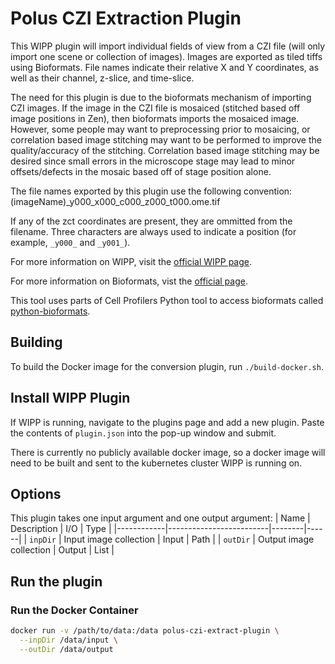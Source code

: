 # Polus CZI Extraction Plugin

This WIPP plugin will import individual fields of view from a CZI file (will only import one scene or collection of images). Images are exported as tiled tiffs using Bioformats. File names indicate their relative X and Y coordinates, as well as their channel, z-slice, and time-slice.

The need for this plugin is due to the bioformats mechanism of importing CZI images. If the image in the CZI file is mosaiced (stitched based off image positions in Zen), then bioformats imports the mosaiced image. However, some people may want to preprocessing prior to mosaicing, or correlation based image stitching may want to be performed to improve the quality/accuracy of the stitching. Correlation based image stitching may be desired since small errors in the microscope stage may lead to minor offsets/defects in the mosaic based off of stage position alone.

The file names exported by this plugin use the following convention:
(imageName)_y000_x000_c000_z000_t000.ome.tif

If any of the zct coordinates are present, they are ommitted from the filename. Three characters are always used to indicate a position (for example, `_y000_` and `_y001_`).

For more information on WIPP, visit the [official WIPP page](https://isg.nist.gov/deepzoomweb/software/wipp).

For more information on Bioformats, vist the [official page](https://www.openmicroscopy.org/bio-formats/).

This tool uses parts of Cell Profilers Python tool to access bioformats called [python-bioformats](https://github.com/CellProfiler/python-bioformats).

## Building

To build the Docker image for the conversion plugin, run
`./build-docker.sh`.

## Install WIPP Plugin

If WIPP is running, navigate to the plugins page and add a new plugin. Paste the contents of `plugin.json` into the pop-up window and submit.

There is currently no publicly available docker image, so a docker image will need to be built and sent to the kubernetes cluster WIPP is running on.

## Options

This plugin takes one input argument and one output argument:
| Name       | Description             | I/O    | Type |
|------------|-------------------------|--------|------|
| `inpDir`   | Input image collection  | Input  | Path |
| `outDir`   | Output image collection | Output | List |

## Run the plugin

### Run the Docker Container

```bash
docker run -v /path/to/data:/data polus-czi-extract-plugin \
  --inpDir /data/input \
  --outDir /data/output
```
